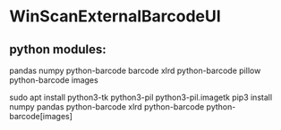 # WinScanExternalBarcodeUI

## python modules:
pandas
numpy
python-barcode
barcode
xlrd
python-barcode
pillow
python-barcode images

sudo apt install python3-tk python3-pil python3-pil.imagetk
pip3 install numpy pandas python-barcode xlrd python-barcode python-barcode[images]